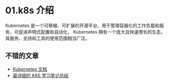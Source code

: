 # 01.k8s 介绍

Kubernetes 是一个可移植、可扩展的开源平台，用于管理容器化的工作负载和服务，可促进声明式配置和自动化。 Kubernetes 拥有一个庞大且快速增长的生态，其服务、支持和工具的使用范围相当广泛。

## 不错的文章
- [Kubernetes 文档](https://kubernetes.io/zh-cn/docs/tutorials/)
- [最详细的 K8S 学习笔记总结](https://zhuanlan.zhihu.com/p/365759073)